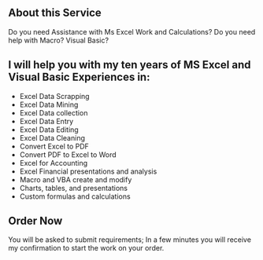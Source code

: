 ## About this Service
Do you need Assistance with Ms Excel Work and Calculations?
Do you need help with Macro? Visual Basic?

## I will help you with my ten years of MS Excel and Visual Basic Experiences in:
- Excel Data Scrapping
- Excel Data Mining
- Excel Data collection
- Excel Data Entry
- Excel Data Editing
- Excel Data Cleaning
- Convert Excel to PDF
- Convert PDF to Excel to Word
- Excel for Accounting
- Excel Financial presentations and analysis
- Macro and VBA create and modify
- Charts, tables, and presentations
- Custom formulas and calculations

## Order Now
You will be asked to submit requirements; In a few minutes you will receive my confirmation to start the work on your order.
